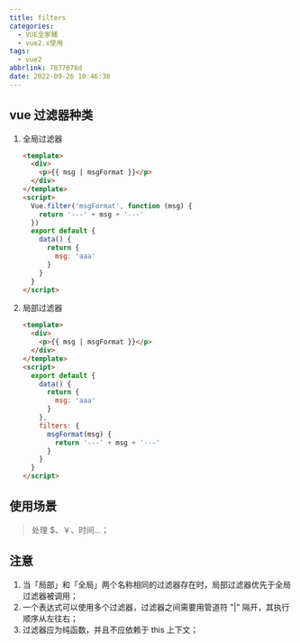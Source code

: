 ```yaml
---
title: filters
categories:
  - VUE全家桶
  - vue2.x使用
tags:
  - vue2
abbrlink: 7877678d
date: 2022-09-26 10:46:38
---
```

## vue 过滤器种类
1. 全局过滤器
    ```HTML
    <template>
      <div>
        <p>{{ msg | msgFormat }}</p>
      </div>
    </template>
    <script>
      Vue.filter('msgFormat', function (msg) {
        return '---' + msg + '---'
      })
      export default {
        data() {
          return {
            msg: 'aaa'
          }
        }
      }
    </script>
    ```
2. 局部过滤器
    ```HTML
    <template>
      <div>
        <p>{{ msg | msgFormat }}</p>
      </div>
    </template>
    <script>
      export default {
        data() {
          return {
            msg: 'aaa'
          }
        },
        filters: {
          msgFormat(msg) {
            return '---' + msg + '---'
          }
        }
      }
    </script>
    ```

## 使用场景
>处理 $、￥、时间...；

## 注意
1. 当「局部」和「全局」两个名称相同的过滤器存在时，局部过滤器优先于全局过滤器被调用；
2. 一个表达式可以使用多个过滤器，过滤器之间需要用管道符 "|" 隔开，其执行顺序从左往右；
3. 过滤器应为纯​​函数，并且不应依赖于 this 上下文；